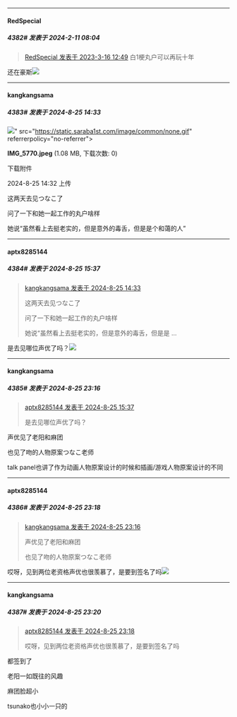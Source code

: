
*****

####  RedSpecial  
##### 4382#       发表于 2024-2-11 08:04

<blockquote><a href="httphttps://bbs.saraba1st.com/2b/forum.php?mod=redirect&amp;goto=findpost&amp;pid=60107032&amp;ptid=2059569" target="_blank">RedSpecial 发表于 2023-3-16 12:49</a>
白1梗丸户可以再玩十年</blockquote>
还在豪斯<img src="https://p.sda1.dev/15/df778b5c93db1f40517cfd87e0c7e1d7/CMP_20240211080420087.jpg" referrerpolicy="no-referrer">

*****

####  kangkangsama  
##### 4383#       发表于 2024-8-25 14:33

<img src="https://img.saraba1st.com/forum/202408/25/143207xwjvqyw32923v2z9.jpeg" referrerpolicy="no-referrer">" src="https://static.saraba1st.com/image/common/none.gif" referrerpolicy="no-referrer">

<strong>IMG_5770.jpeg</strong> (1.08 MB, 下载次数: 0)

下载附件

2024-8-25 14:32 上传

这两天去见つなこ了

问了一下和她一起工作的丸户啥样

她说“虽然看上去挺老实的，但是意外的毒舌，但是是个和蔼的人”


*****

####  aptx8285144  
##### 4384#       发表于 2024-8-25 15:37

<blockquote><a href="httphttps://bbs.saraba1st.com/2b/forum.php?mod=redirect&amp;goto=findpost&amp;pid=66008249&amp;ptid=2059569" target="_blank">kangkangsama 发表于 2024-8-25 14:33</a>

这两天去见つなこ了

问了一下和她一起工作的丸户啥样

她说“虽然看上去挺老实的，但是意外的毒舌，但是是 ...</blockquote>
是去见哪位声优了吗？<img src="https://static.saraba1st.com/image/smiley/face2017/062.gif" referrerpolicy="no-referrer">


*****

####  kangkangsama  
##### 4385#       发表于 2024-8-25 23:16

<blockquote><a href="httphttps://bbs.saraba1st.com/2b/forum.php?mod=redirect&amp;goto=findpost&amp;pid=66008728&amp;ptid=2059569" target="_blank">aptx8285144 发表于 2024-8-25 15:37</a>

是去见哪位声优了吗？</blockquote>
声优见了老阳和麻团

也见了吻的人物原案つなこ老师

talk panel也讲了作为动画人物原案设计的时候和插画/游戏人物原案设计的不同


*****

####  aptx8285144  
##### 4386#       发表于 2024-8-25 23:18

<blockquote><a href="httphttps://bbs.saraba1st.com/2b/forum.php?mod=redirect&amp;goto=findpost&amp;pid=66012764&amp;ptid=2059569" target="_blank">kangkangsama 发表于 2024-8-25 23:16</a>

声优见了老阳和麻团

也见了吻的人物原案つなこ老师</blockquote>
哎呀，见到两位老资格声优也很羡慕了，是要到签名了吗<img src="https://static.saraba1st.com/image/smiley/face2017/061.gif" referrerpolicy="no-referrer">


*****

####  kangkangsama  
##### 4387#       发表于 2024-8-25 23:20

<blockquote><a href="httphttps://bbs.saraba1st.com/2b/forum.php?mod=redirect&amp;goto=findpost&amp;pid=66012782&amp;ptid=2059569" target="_blank">aptx8285144 发表于 2024-8-25 23:18</a>

哎呀，见到两位老资格声优也很羡慕了，是要到签名了吗</blockquote>
都签到了

老阳一如既往的风趣

麻团脸超小

tsunako也小小一只的

